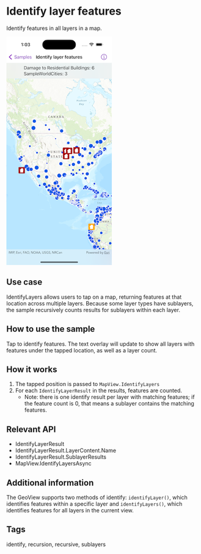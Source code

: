 # Identify layer features

Identify features in all layers in a map.

![Image of identify layer features](identify-layer-features.png)

## Use case

IdentifyLayers allows users to tap on a map, returning features at that location across multiple layers. Because some layer types have sublayers, the sample recursively counts results for sublayers within each layer.

## How to use the sample

Tap to identify features. The text overlay will update to show all layers with features under the tapped location, as well as a layer count.

## How it works

1. The tapped position is passed to `MapView.IdentifyLayers`
2. For each `IdentifyLayerResult` in the results, features are counted.
    * Note: there is one identify result per layer with matching features; if the feature count is 0, that means a sublayer contains the matching features.

## Relevant API

* IdentifyLayerResult
* IdentifyLayerResult.LayerContent.Name
* IdentifyLayerResult.SublayerResults
* MapView.IdentifyLayersAsync

## Additional information

The GeoView supports two methods of identify: `identifyLayer()`, which identifies features within a specific layer and `identifyLayers()`, which identifies features for all layers in the current view.

## Tags

identify, recursion, recursive, sublayers
